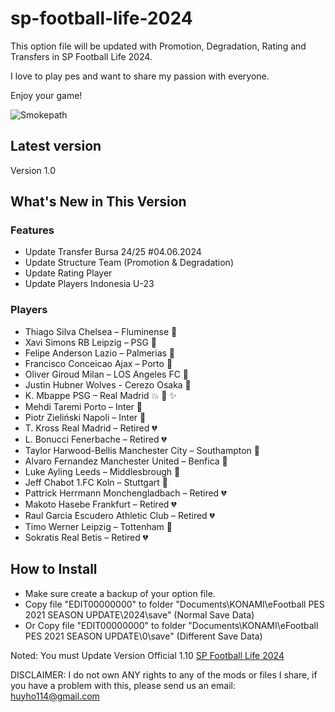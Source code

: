 # sp-football-life-2024

This option file will be updated with Promotion, Degradation, Rating and Transfers in SP Football Life 2024.

I love to play pes and want to share my passion with everyone.

Enjoy your game!

![Smokepath](https://1.bp.blogspot.com/--QkAl1lgp78/YHZHb0NVdXI/AAAAAAAACJc/MkbE3hT3nJAK1E43iwep1323qcYBSU95wCK4BGAYYCw/s112/logo%2B128.webp)

## Latest version

Version 1.0

## What's New in This Version

### Features

- Update Transfer Bursa 24/25 #04.06.2024
- Update Structure Team (Promotion & Degradation)
- Update Rating Player
- Update Players Indonesia U-23

### Players

- Thiago Silva Chelsea – Fluminense 🤟
- Xavi Simons RB Leipzig – PSG 🤟
- Felipe Anderson Lazio – Palmerias 🤟
- Francisco Conceicao Ajax – Porto 🤟
- Oliver Giroud Milan – LOS Angeles FC 🤟
- Justin Hubner Wolves - Cerezo Osaka 🤟
- K. Mbappe PSG – Real Madrid 💥 🎉 ✨
- Mehdi Taremi Porto – Inter 🤟
- Piotr Zieliński Napoli – Inter 🤟
- T. Kross Real Madrid – Retired 💔
- L. Bonucci Fenerbache – Retired 💔
- Taylor Harwood-Bellis Manchester City – Southampton 🤟
- Alvaro Fernandez Manchester United – Benfica 🤟
- Luke Ayling Leeds – Middlesbrough 🤟
- Jeff Chabot 1.FC Koln – Stuttgart 🤟
- Pattrick Herrmann Monchengladbach – Retired 💔
- Makoto Hasebe Frankfurt – Retired 💔
- Raul Garcia Escudero Athletic Club – Retired 💔
- Timo Werner Leipzig – Tottenham 🤟
- Sokratis Real Betis – Retired 💔

## How to Install

- Make sure create a backup of your option file.
- Copy file "EDIT00000000" to folder "Documents\KONAMI\eFootball PES 2021 SEASON UPDATE\2024\save" (Normal Save Data)
- Or Copy file "EDIT00000000" to folder "Documents\KONAMI\eFootball PES 2021 SEASON UPDATE\0\save" (Different Save Data)

Noted: You must Update Version Official 1.10 [SP Football Life 2024](https://www.pessmokepatch.com/2023/09/spfl24.html)

DISCLAIMER: I do not own ANY rights to any of the mods or files I share, if you have a problem with this, please send us an email: [huyho114@gmail.com](huyho114@gmail.com)
